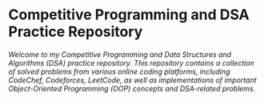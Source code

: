 # Competitive Programming and DSA Practice Repository

###### Welcome to my Competitive Programming and Data Structures and Algorithms (DSA) practice repository. This repository contains a collection of solved problems from various online coding platforms, including CodeChef, Codeforces, LeetCode, as well as implementations of important Object-Oriented Programming (OOP) concepts and DSA-related problems. 


